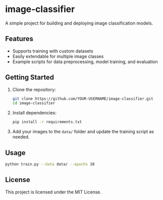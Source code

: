 # image-classifier

A simple project for building and deploying image classification models.

## Features

- Supports training with custom datasets
- Easily extendable for multiple image classes
- Example scripts for data preprocessing, model training, and evaluation

## Getting Started

1. Clone the repository:
   ```bash
   git clone https://github.com/YOUR-USERNAME/image-classifier.git
   cd image-classifier
   ```
2. Install dependencies:
   ```bash
   pip install -r requirements.txt
   ```
3. Add your images to the `data/` folder and update the training script as needed.

## Usage

```bash
python train.py --data data/ --epochs 10
```

## License

This project is licensed under the MIT License.
